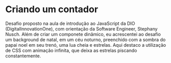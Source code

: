 # Criando um contador
Desafio proposto na aula de introdução ao JavaScript da DIO (DigitalInnovationOne), com orientação da Software Engineer, Stephany Nusch. Além de criar um componete dinâmico, eu acrescentei ao desafio um background de natal, em um céu noturno, preenchido com a sombra do papai noel em seu trenó, uma lua cheia e estrelas. Aqui destaco a utilização de CSS com animação infinita, que deixa as estrelas piscando constantemente. 
